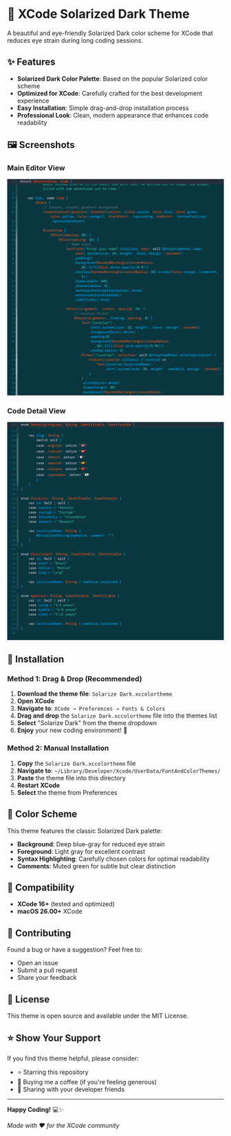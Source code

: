 # 🌙 XCode Solarized Dark Theme

A beautiful and eye-friendly Solarized Dark color scheme for XCode that reduces eye strain during long coding sessions.

## ✨ Features

- **Solarized Dark Color Palette**: Based on the popular Solarized color scheme
- **Optimized for XCode**: Carefully crafted for the best development experience
- **Easy Installation**: Simple drag-and-drop installation process
- **Professional Look**: Clean, modern appearance that enhances code readability

## 🖼️ Screenshots

### Main Editor View
![XCode Solarized Dark Theme - Main View](custom_solarized/1.jpg)

### Code Detail View
![XCode Solarized Dark Theme - Detail View](custom_solarized/2.jpg)

## 🚀 Installation

### Method 1: Drag & Drop (Recommended)

1. **Download the theme file**: `Solarize Dark.xccolortheme`
2. **Open XCode**
3. **Navigate to**: `XCode → Preferences → Fonts & Colors`
4. **Drag and drop** the `Solarize Dark.xccolortheme` file into the themes list
5. **Select** "Solarize Dark" from the theme dropdown
6. **Enjoy** your new coding environment! 🎉

### Method 2: Manual Installation

1. **Copy** the `Solarize Dark.xccolortheme` file
2. **Navigate to**: `~/Library/Developer/Xcode/UserData/FontAndColorThemes/`
3. **Paste** the theme file into this directory
4. **Restart XCode**
5. **Select** the theme from Preferences

## 🎨 Color Scheme

This theme features the classic Solarized Dark palette:
- **Background**: Deep blue-gray for reduced eye strain
- **Foreground**: Light gray for excellent contrast
- **Syntax Highlighting**: Carefully chosen colors for optimal readability
- **Comments**: Muted green for subtle but clear distinction

## 📱 Compatibility

- **XCode 16+** (tested and optimized)
- **macOS 26.00+**
XCode

## 🤝 Contributing

Found a bug or have a suggestion? Feel free to:
- Open an issue
- Submit a pull request
- Share your feedback

## 📄 License

This theme is open source and available under the MIT License.

## ⭐ Show Your Support

If you find this theme helpful, please consider:
- ⭐ Starring this repository
- 🍕 Buying me a coffee (if you're feeling generous)
- 📢 Sharing with your developer friends

---

**Happy Coding!** 💻✨

*Made with ❤️ for the XCode community* 